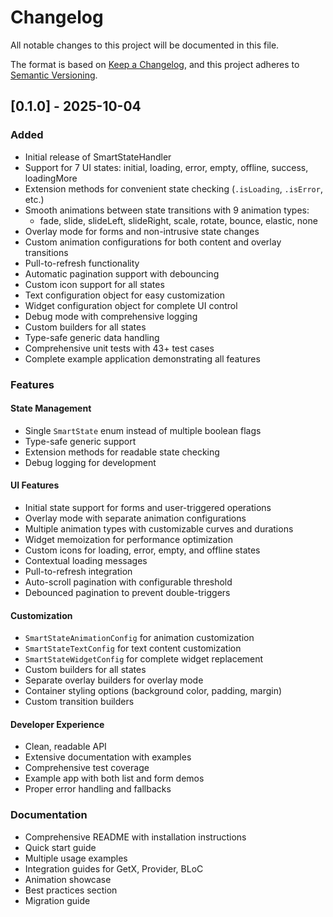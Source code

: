 # Changelog

All notable changes to this project will be documented in this file.

The format is based on [Keep a Changelog](https://keepachangelog.com/en/1.0.0/),
and this project adheres to [Semantic Versioning](https://semver.org/spec/v2.0.0.html).

## [0.1.0] - 2025-10-04

### Added

- Initial release of SmartStateHandler
- Support for 7 UI states: initial, loading, error, empty, offline, success, loadingMore
- Extension methods for convenient state checking (`.isLoading`, `.isError`, etc.)
- Smooth animations between state transitions with 9 animation types:
  - fade, slide, slideLeft, slideRight, scale, rotate, bounce, elastic, none
- Overlay mode for forms and non-intrusive state changes
- Custom animation configurations for both content and overlay transitions
- Pull-to-refresh functionality
- Automatic pagination support with debouncing
- Custom icon support for all states
- Text configuration object for easy customization
- Widget configuration object for complete UI control
- Debug mode with comprehensive logging
- Custom builders for all states
- Type-safe generic data handling
- Comprehensive unit tests with 43+ test cases
- Complete example application demonstrating all features

### Features

#### State Management

- Single `SmartState` enum instead of multiple boolean flags
- Type-safe generic support
- Extension methods for readable state checking
- Debug logging for development

#### UI Features

- Initial state support for forms and user-triggered operations
- Overlay mode with separate animation configurations
- Multiple animation types with customizable curves and durations
- Widget memoization for performance optimization
- Custom icons for loading, error, empty, and offline states
- Contextual loading messages
- Pull-to-refresh integration
- Auto-scroll pagination with configurable threshold
- Debounced pagination to prevent double-triggers

#### Customization

- `SmartStateAnimationConfig` for animation customization
- `SmartStateTextConfig` for text content customization
- `SmartStateWidgetConfig` for complete widget replacement
- Custom builders for all states
- Separate overlay builders for overlay mode
- Container styling options (background color, padding, margin)
- Custom transition builders

#### Developer Experience

- Clean, readable API
- Extensive documentation with examples
- Comprehensive test coverage
- Example app with both list and form demos
- Proper error handling and fallbacks

### Documentation

- Comprehensive README with installation instructions
- Quick start guide
- Multiple usage examples
- Integration guides for GetX, Provider, BLoC
- Animation showcase
- Best practices section
- Migration guide

